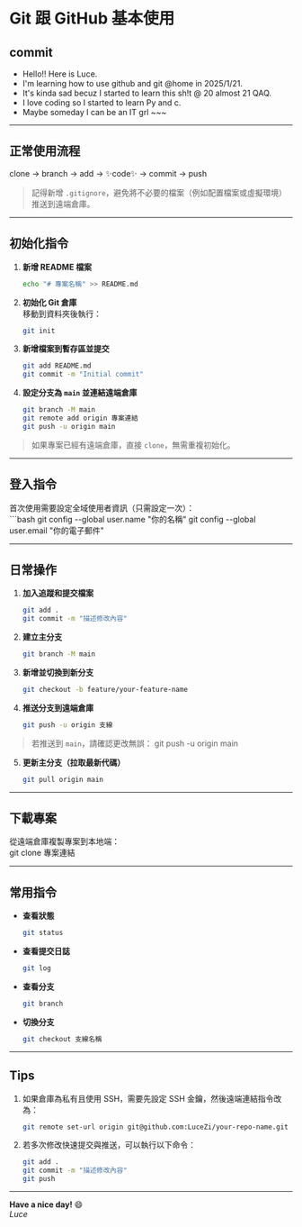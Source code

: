 # Git 跟 GitHub 基本使用

## commit
- Hello!! Here is Luce. 
- I'm learning how to use github and git @home in 2025/1/21. 
- It's kinda sad becuz I started to learn this sh!t @ 20 almost 21 QAQ.
- I love coding so I started to learn Py and c.
- Maybe someday I can be an IT grl ~~~

---

## **正常使用流程**
clone -> branch -> add -> ✨code✨ -> commit -> push

> 記得新增 `.gitignore`，避免將不必要的檔案（例如配置檔案或虛擬環境）推送到遠端倉庫。

---

## **初始化指令**
1. **新增 README 檔案**  
    ```bash
    echo "# 專案名稱" >> README.md
2. **初始化 Git 倉庫**  
移動到資料夾後執行：  
    ```bash
    git init
3. **新增檔案到暫存區並提交**  
    ```bash
    git add README.md 
    git commit -m "Initial commit"
4. **設定分支為 `main` 並連結遠端倉庫**  
    ```bash
    git branch -M main 
    git remote add origin 專案連結 
    git push -u origin main

> 如果專案已經有遠端倉庫，直接 `clone`，無需重複初始化。

---

## **登入指令**
首次使用需要設定全域使用者資訊（只需設定一次）：  
    ```bash
    git config --global user.name "你的名稱" 
    git config --global user.email "你的電子郵件"

---

## **日常操作**
1. **加入追蹤和提交檔案**  
    ```bash
    git add . 
    git commit -m "描述修改內容"

2. **建立主分支**  
    ```bash
    git branch -M main

3. **新增並切換到新分支**  
    ```bash
    git checkout -b feature/your-feature-name

4. **推送分支到遠端倉庫**  
    ```bash
    git push -u origin 支線

> 若推送到 `main`，請確認更改無誤：
git push -u origin main

5. **更新主分支（拉取最新代碼）**  
    ```bash
    git pull origin main

---

## **下載專案**
從遠端倉庫複製專案到本地端：  
    git clone 專案連結

---

## **常用指令**
- **查看狀態**  
    ```bash
    git status
- **查看提交日誌**  
    ```bash
    git log
- **查看分支**  
    ```bash
    git branch
- **切換分支**  
    ```bash
    git checkout 支線名稱

---

## **Tips**
1. 如果倉庫為私有且使用 SSH，需要先設定 SSH 金鑰，然後遠端連結指令改為：
    ```bash  
    git remote set-url origin git@github.com:LuceZi/your-repo-name.git

2. 若多次修改快速提交與推送，可以執行以下命令：
    ```bash
    git add . 
    git commit -m "描述修改內容" 
    git push

---

**Have a nice day!** 😄  
_Luce_

